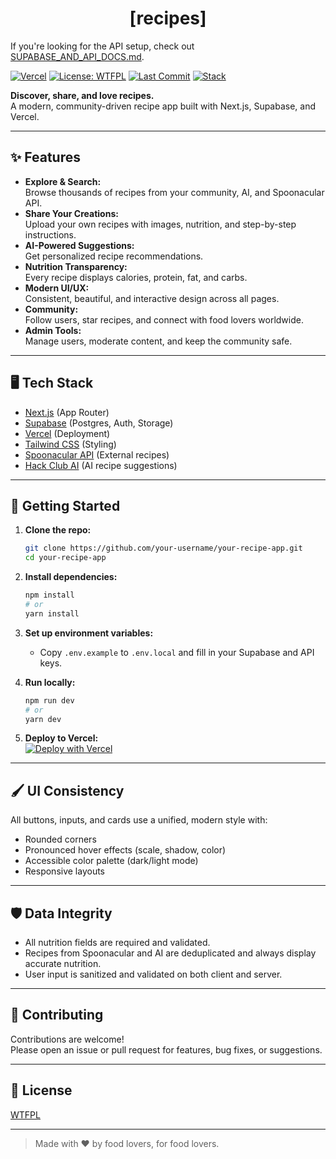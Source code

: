 # <center>[recipes]</center>

If you're looking for the API setup, check out [SUPABASE_AND_API_DOCS.md](./SUPABASE_AND_API_DOCS.md).

[![Vercel](https://img.shields.io/badge/deployed%20on-vercel-000?logo=vercel)](https://vercel.com/)
[![License: WTFPL](https://img.shields.io/badge/license-WTFPL-green.svg)](LICENSE)
[![Last Commit](https://img.shields.io/github/last-commit/itsdoruk/recipes?label=last%20commit)](https://github.com/itsdoruk/recipes/commits/main)
[![Stack](https://img.shields.io/badge/stack-Next.js%20%7C%20Supabase%20%7C%20Tailwind%20CSS%20%7C%20Spoonacular%20%7C%20LLaMA-blueviolet?logo=next.js)](https://nextjs.org/)

**Discover, share, and love recipes.**  
A modern, community-driven recipe app built with Next.js, Supabase, and Vercel.

---

## ✨ Features

- **Explore & Search:**  
  Browse thousands of recipes from your community, AI, and Spoonacular API.
- **Share Your Creations:**  
  Upload your own recipes with images, nutrition, and step-by-step instructions.
- **AI-Powered Suggestions:**  
  Get personalized recipe recommendations.
- **Nutrition Transparency:**  
  Every recipe displays calories, protein, fat, and carbs.
- **Modern UI/UX:**  
  Consistent, beautiful, and interactive design across all pages.
- **Community:**  
  Follow users, star recipes, and connect with food lovers worldwide.
- **Admin Tools:**  
  Manage users, moderate content, and keep the community safe.

---

## 🖥️ Tech Stack

- [Next.js](https://nextjs.org/) (App Router)
- [Supabase](https://supabase.com/) (Postgres, Auth, Storage)
- [Vercel](https://vercel.com/) (Deployment)
- [Tailwind CSS](https://tailwindcss.com/) (Styling)
- [Spoonacular API](https://spoonacular.com/food-api) (External recipes)
- [Hack Club AI](https://ai.hackclub.com/) (AI recipe suggestions)

---

## 🚀 Getting Started

1. **Clone the repo:**
   ```bash
   git clone https://github.com/your-username/your-recipe-app.git
   cd your-recipe-app
   ```

2. **Install dependencies:**
   ```bash
   npm install
   # or
   yarn install
   ```

3. **Set up environment variables:**
   - Copy `.env.example` to `.env.local` and fill in your Supabase and API keys.

4. **Run locally:**
   ```bash
   npm run dev
   # or
   yarn dev
   ```

5. **Deploy to Vercel:**  
   [![Deploy with Vercel](https://vercel.com/button)](https://vercel.com/import/project?template=https://github.com/your-username/your-recipe-app)

---

## 🖌️ UI Consistency

All buttons, inputs, and cards use a unified, modern style with:
- Rounded corners
- Pronounced hover effects (scale, shadow, color)
- Accessible color palette (dark/light mode)
- Responsive layouts

---

## 🛡️ Data Integrity

- All nutrition fields are required and validated.
- Recipes from Spoonacular and AI are deduplicated and always display accurate nutrition.
- User input is sanitized and validated on both client and server.

---

## 📝 Contributing

Contributions are welcome!  
Please open an issue or pull request for features, bug fixes, or suggestions.

---

## 📄 License

[WTFPL](LICENSE)

---

> Made with ❤️ by food lovers, for food lovers.
